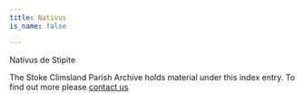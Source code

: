 ```yaml
---
title: Nativus
is_name: false

---
```


Nativus de Stipite


The Stoke Climsland Parish Archive holds material under this index entry. To find out more please [contact us](/contact/)
